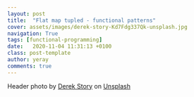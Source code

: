 ```yaml
---
layout: post
title:  "Flat map tupled - functional patterns"
cover: assets/images/derek-story-Kd7Fdg337Qk-unsplash.jpg
navigation: True
tags: [functional-programming]
date:   2020-11-04 11:31:13 +0100
class: post-template
author: yeray
comments: true
---
```



<span>Header photo by <a href="https://unsplash.com/@derekstory?utm_source=unsplash&amp;utm_medium=referral&amp;utm_content=creditCopyText">Derek Story</a> on <a href="https://unsplash.com/s/photos/train?utm_source=unsplash&amp;utm_medium=referral&amp;utm_content=creditCopyText">Unsplash</a></span>